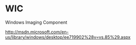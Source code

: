 WIC
===

Windows Imaging Component

http://msdn.microsoft.com/en-us/library/windows/desktop/ee719902%28v=vs.85%29.aspx
